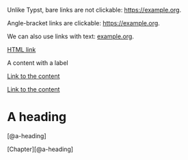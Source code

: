 Unlike Typst, bare links are not clickable: https://example.org.  

Angle-bracket links are clickable: <https://example.org>.  

We can also use links with text: [example.org](https://example.org).  

<a href="https://example.org/">HTML link</a>

A content with a label <!--raw-typst <foo> -->

<a href="#foo">Link to the content</a>

[Link to the content](#foo)

# A heading

[@a-heading]

[Chapter][@a-heading]
